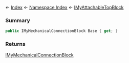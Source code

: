 ← [Index](Api-Index) ← [Namespace Index](Namespace-Index) ← [IMyAttachableTopBlock](Sandbox.ModAPI.Ingame.IMyAttachableTopBlock)

### Summary

```csharp
public IMyMechanicalConnectionBlock Base { get; }
```

### Returns

[IMyMechanicalConnectionBlock](Sandbox.ModAPI.Ingame.IMyMechanicalConnectionBlock)

